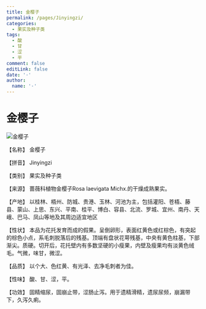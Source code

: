 ```yaml
---
title: 金樱子
permalink: /pages/Jinyingzi/
categories: 
  - 果实及种子类
tags: 
  - 酸
  - 甘
  - 涩
  - 平
comment: false
editLink: false
date: '·'
author: 
  name: '·'
---
```

# 金樱子

![金樱子](https://sys01.lib.hkbu.edu.hk/cmed/mmid/images/B00236.jpg)

<!-- more -->
【名称】	金樱子	

【拼音】	Jinyingzi

【类别】	果实及种子类

【来源】	蔷薇科植物金樱子Rosa laevigata Michx.的干燥成熟果实。

【产地】	以桂林、梧州、防城、贵港、玉林、河池为主，包括灌阳、苍梧、藤县、蒙山、上思、东兴、平南、桂平、博白、容县、北流、罗城、宜州、南丹、天峨、巴马、凤山等地及其周边适宜地区

【性状】	本品为花托发育而成的假果。呈倒卵形，表面红黄色或红棕色，有突起的棕色小点，系毛刺脱落后的残基。顶端有盘状花萼残基，中央有黄色柱基，下部渐尖。质硬。切开后，花托壁内有多数坚硬的小瘦果，内壁及瘦果均有淡黄色绒毛。气微，味甘，微涩。

【品质】	以个大、色红黄、有光泽、去净毛刺者为佳。

【性味】	酸、甘、涩，平。

【功效】	固精缩尿，固崩止带，涩肠止泻。用于遗精滑精，遗尿尿频，崩漏带下，久泻久痢。
